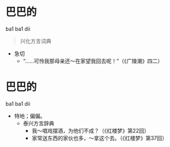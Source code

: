 # 巴巴的
ba1 ba1 dii
> 兴化方言词典
- 急切
  - “……可怜我那母亲还～在家望我回去呢！”（《广陵潮》四二）

# 巴巴的
ba1 ba1 dii
+ 特地；偏偏。
  * 泰兴方言辞典
    - 我～唱戏摆酒，为他们不成？（《红楼梦》第22回）
    - 家常送东西的家伙也多，～拿这个去。（《红楼梦》第37回）
